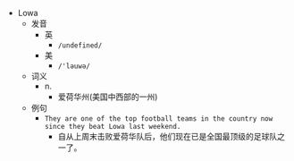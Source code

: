 - Lowa
  - 发音
    - 英
      - `/undefined/`
    - 美
      - `/'ləuwə/`
  - 词义
    - n.
      - 爱荷华州(美国中西部的一州)
  - 例句
    - `They are one of the top football teams in the country now since they beat Lowa last weekend.`
      - 自从上周末击败爱荷华队后，他们现在已是全国最顶级的足球队之一了。

